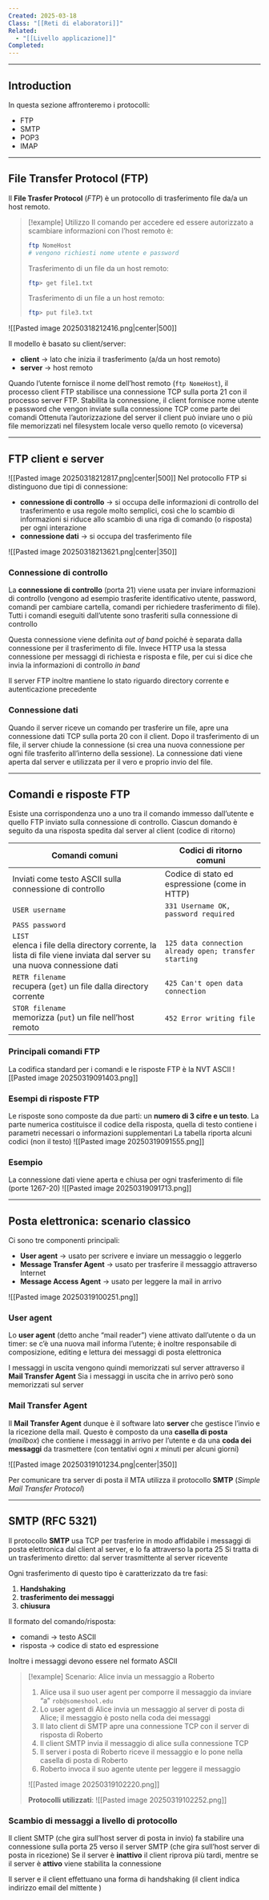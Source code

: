 ```yaml
---
Created: 2025-03-18
Class: "[[Reti di elaboratori]]"
Related:
  - "[[Livello applicazione]]"
Completed:
---
```

---
## Introduction
In questa sezione affronteremo i protocolli:
- FTP
- SMTP
- POP3
- IMAP

---
## File Transfer Protocol (FTP)
Il **File Trasfer Protocol** (*FTP*) è un protocollo di trasferimento file da/a un host remoto.

> [!example] Utilizzo
> Il comando per accedere ed essere autorizzato a scambiare informazioni con l’host remoto è:
> ```bash
> ftp NomeHost
> # vengono richiesti nome utente e password
> ```
> 
> Trasferimento di un file da un host remoto:
> ```bash
> ftp> get file1.txt
> ```
> 
> Trasferimento di un file a un host remoto:
> ```bash
> ftp> put file3.txt
> ```

![[Pasted image 20250318212416.png|center|500]]

Il modello è basato su client/server:
- **client** → lato che inizia il trasferimento (a/da un host remoto)
- **server** → host remoto

Quando l’utente fornisce il nome dell’host remoto (`ftp NomeHost`), il processo client FTP stabilisce una connessione TCP sulla porta 21 con il processo server FTP.
Stabilita la connessione, il client fornisce nome utente e password che vengon inviate sulla connessione TCP come parte dei comandi
Ottenuta l’autorizzazione del server il client può inviare uno o più file memorizzati nel filesystem locale verso quello remoto (o viceversa)

---
## FTP client e server
![[Pasted image 20250318212817.png|center|500]]
Nel protocollo FTP si distinguono due tipi di connessione:
- **connessione di controllo** → si occupa delle informazioni di controllo del trasferimento e usa regole molto semplici, così che lo scambio di informazioni si riduce allo scambio di  una riga di comando (o risposta) per ogni interazione
- **connessione dati** → si occupa del trasferimento file

![[Pasted image 20250318213621.png|center|350]]
### Connessione di controllo
La **connessione di controllo** (porta 21) viene usata per inviare informazioni di controllo (vengono ad esempio trasferite identificativo utente, password, comandi per cambiare cartella, comandi per richiedere trasferimento di file).
Tutti i comandi eseguiti dall’utente sono trasferiti sulla connessione di controllo

Questa connessione viene definita *out of band* poiché è separata dalla connessione per il trasferimento di file. Invece HTTP usa la stessa connessione per messaggi di richiesta e risposta e file, per cui si dice che invia la informazioni di controllo *in band*

Il server FTP inoltre mantiene lo stato riguardo directory corrente e autenticazione precedente

### Connessione dati
Quando il server riceve un comando per trasferire un file, apre una connessione dati TCP sulla porta 20 con il client. Dopo il trasferimento di un file, il server chiude la connessione (si crea una nuova connessione per ogni file trasferito all’interno della sessione).
La connessione dati viene aperta dal server e utilizzata per il vero e proprio invio del file.

---
## Comandi e risposte FTP
Esiste una corrispondenza uno a uno tra il comando immesso dall’utente e quello FTP inviato sulla connessione di controllo. Ciascun domando è seguito da una risposta spedita dal server al client (codice di ritorno)

| Comandi comuni                                                                                                            | Codici di ritorno comuni                              |
| ------------------------------------------------------------------------------------------------------------------------- | ----------------------------------------------------- |
| Inviati come testo ASCII sulla connessione di controllo                                                                   | Codice di stato ed espressione (come in HTTP)         |
| `USER username`                                                                                                           | `331 Username OK, password required`                  |
| `PASS password`                                                                                                           |                                                       |
| `LIST`<br>elenca i file della directory corrente, la lista di file viene inviata dal server su una nuova connessione dati | `125 data connection already open; transfer starting` |
| `RETR filename`<br>recupera (`get`) un file dalla directory corrente                                                      | `425 Can't open data connection`                      |
| `STOR filename`<br>memorizza (`put`) un file nell’host remoto                                                             | `452 Error writing file`                              |
### Principali comandi FTP
La codifica standard per i comandi e le risposte FTP è la NVT ASCII
![[Pasted image 20250319091403.png]]

### Esempi di risposte FTP
Le risposte sono composte da due parti: un **numero di 3 cifre e un testo**.
La parte numerica costituisce il codice della risposta, quella di testo contiene i parametri necessari o informazioni supplementari
La tabella riporta alcuni codici (non il testo)
![[Pasted image 20250319091555.png]]

### Esempio
La connessione dati viene aperta e chiusa per ogni trasferimento di file (porte 1267-20)
![[Pasted image 20250319091713.png]]

---
## Posta elettronica: scenario classico
Ci sono tre componenti principali:
- **User agent** → usato per scrivere e inviare un messaggio o leggerlo
- **Message Transfer Agent** → usato per trasferire il messaggio attraverso Internet
- **Message Access Agent** → usato per leggere la mail in arrivo

![[Pasted image 20250319100251.png]]

### User agent
Lo **user agent** (detto anche “mail reader”) viene attivato dall’utente o da un timer: se c’è una nuova mail informa l’utente; è inoltre responsabile di composizione, editing e lettura dei messaggi di posta elettronica

I messaggi in uscita vengono quindi memorizzati sul server attraverso il **Mail Transfer Agent**
Sia i messaggi in uscita che in arrivo però sono memorizzati sul server

### Mail Transfer Agent
Il **Mail Transfer Agent** dunque è il software lato **server** che gestisce l’invio e la ricezione della mail. Questo è composto da una **casella di posta** (*mailbox*) che contiene i messaggi in arrivo per l’utente e da una **coda dei messaggi** da trasmettere (con tentativi ogni $x$ minuti per alcuni giorni)

![[Pasted image 20250319101234.png|center|350]]

Per comunicare tra server di posta il MTA utilizza il protocollo **SMTP** (*Simple Mail Transfer Protocol*)

---
## SMTP (RFC 5321)
Il protocollo **SMTP** usa TCP per trasferire in modo affidabile i messaggi di posta elettronica dal client al server, e lo fa attraverso la porta 25
Si tratta di un trasferimento diretto: dal server trasmittente al server ricevente

Ogni trasferimento di questo tipo è caratterizzato da tre fasi:
1. **Handshaking**
2. **trasferimento dei messaggi**
3. **chiusura**

Il formato del comando/risposta:
- comandi → testo ASCII
- risposta → codice di stato ed espressione

Inoltre i messaggi devono essere nel formato ASCII

>[!example] Scenario: Alice invia un messaggio a Roberto
>1. Alice usa il suo user agent per comporre il messaggio da inviare “a” `rob@someshool.edu`
>2. Lo user agent di Alice invia un messaggio al server di posta di Alice; il messaggio è posto nella coda dei messaggi
>3. Il lato client di SMTP apre una connessione TCP con il server di risposta di Roberto
>4. Il client SMTP invia il messaggio di alice sulla connessione TCP
>5. Il server i posta di Roberto riceve il messaggio e lo pone nella casella di posta di Roberto
>6. Roberto invoca il suo agente utente per leggere il messaggio
>
>![[Pasted image 20250319102220.png]]
>
>**Protocolli utilizzati**:
>![[Pasted image 20250319102252.png]]

### Scambio di messaggi a livello di protocollo
Il client SMTP (che gira sull’host server di posta in invio) fa stabilire una connessione sulla porta 25 verso il server SMTP (che gira sull’host server di posta in ricezione)
Se il server è **inattivo** il client riprova più tardi, mentre se il server è **attivo** viene stabilita la connessione

Il server e il client effettuano una forma di handshaking (il client indica indirizzo email del mittente )